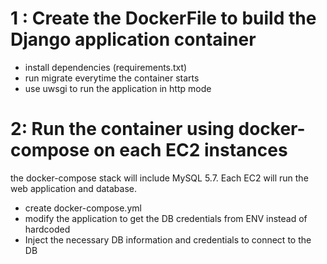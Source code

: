 1 : Create the DockerFile to build the Django application container
===========================================
* install dependencies (requirements.txt)
* run migrate everytime the container starts
* use uwsgi to run the application in http mode

2: Run the container using docker-compose on each EC2 instances
===========================================
the docker-compose stack will include MySQL 5.7. Each EC2 will run the web application and database.

* create docker-compose.yml
* modify the application to get the DB credentials from ENV instead of hardcoded
* Inject the necessary DB information and credentials to connect to the DB
